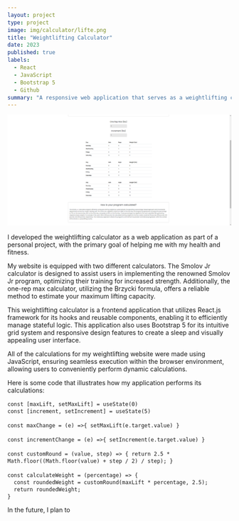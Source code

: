 ```yaml
---
layout: project
type: project
image: img/calculator/lifte.png
title: "Weightlifting Calculator"
date: 2023
published: true
labels:
  - React
  - JavaScript
  - Bootstrap 5
  - Github
summary: "A responsive web application that serves as a weightlifting calculator to help me with my health goals."
---
```


<div class="text-center p-4">
  <img src="../img/calculator/smolovjr.png" class="img-thumbnail" >
</div>


I developed the weightlifting calculator as a web application as part of a personal project, with the primary goal of helping me with my health and fitness.

My website is equipped with two different calculators. The Smolov Jr calculator is designed to assist users in implementing the renowned Smolov Jr program, optimizing their training for increased strength. Additionally, the one-rep max calculator, utilizing the Brzycki formula, offers a reliable method to estimate your maximum lifting capacity.

This weightlifting calculator is a frontend application that utilizes React.js framework for its hooks and reusable components, enabling it to efficiently manage stateful logic. This application also uses Bootstrap 5 for its intuitive grid system and responsive design features to create a sleep and visually appealing user interface.

All of the calculations for my weightlifting website were made using JavaScript, ensuring seamless execution within the browser environment, allowing users to conveniently perform dynamic calculations.

Here is some code that illustrates how my application performs its calculations:

```
const [maxLift, setMaxLift] = useState(0)
const [increment, setIncrement] = useState(5)

const maxChange = (e) =>{ setMaxLift(e.target.value) }

const incrementChange = (e) =>{ setIncrement(e.target.value) }

const customRound = (value, step) => { return 2.5 * Math.floor((Math.floor(value) + step / 2) / step); }

const calculateWeight = (percentage) => {
  const roundedWeight = customRound(maxLift * percentage, 2.5);
  return roundedWeight;
}
```
In the future, I plan to 